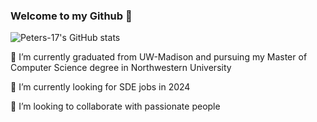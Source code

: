 ### Welcome to my Github 👋
![Peters-17's GitHub stats](https://github-readme-stats.vercel.app/api?username=Peters-17&theme=red&show_icons=true)

🔭 I’m currently graduated from UW-Madison and pursuing my Master of Computer Science degree in Northwestern University

🌱 I’m currently looking for SDE jobs in 2024

👯 I’m looking to collaborate with passionate people
<!--
**Peters-17/Peters-17** is a ✨ _special_ ✨ repository because its `README.md` (this file) appears on your GitHub profile.

Here are some ideas to get you started:

- 🔭 I’m currently working on ...
- 🌱 I’m currently learning ...
- 👯 I’m looking to collaborate on ...
- 🤔 I’m looking for help with ...
- 💬 Ask me about ...
- 📫 How to reach me: ...
- 😄 Pronouns: ...
- ⚡ Fun fact: ...
-->
